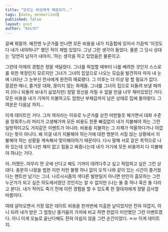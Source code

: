 ```yaml
---
title: "모르는 여성에게 매료되기.."
tags: [date, mesmerized]
published: false
layout: post
author: "Keith"
---
```


글쎄 뭐랄까. 예전엔 누군가를 만나면 모든 비용을 내가 지출함에 있어서 가끔씩 '이것도 다 내가 내야하나?' 했던 적이 제법 있었다. 그냥 그런 생각이 들었다. 물론 그 당시 상대는 '당연히 남자가 내야지..'하는 생각을 하고 있었음은 물론이고.

그런데 어제의 경험은 정말 색달랐다. 그녀를 픽업할 때부터 나를 배려한 것인지 스스로를 위한 복장인지 모르지만 그녀가 그녀의 집앞으로 나오는 모습을 발견하자 마자 내 눈에 나타난 그 눈부신 천사에게 완전히 매료됐다. 그 이후는 더 이상 말 할 필요가 없다. 깔끔한 매너, 즐거운 대화, 끊이지 않는 화제들. 그녀를 그녀의 집으로 되돌려 보낼 때까지 (아니 되돌려 보내기 싫었지만) 정말 정신을 차릴 수 없을 만큼 너무 재미있었던 거다. 모든 비용을 내가 기꺼이 지불하고도 엄청난 부채감까지 남은 상태로 집에 돌아왔다. 그 여운은 다음날 까지...

이게 데이트인 거다. 그저 여자라는 이유로 누군가를 상전 떠받들듯 해가면서 대화 수준을 맞춰주느라 머리가 고생해가며 모든 비용도 한푼 빠짐없이 내가 지불해야 하는 그런 일방적이고도 거지같은 이벤트가 아니라. 비용을 지불하는 그 자체가 억울하다거나 아깝다는 뜻이 아니다. 왜 이걸 내가 지불해야 하는가에 대한 명분이 서질 않는 상황에서 지불해야 하는 상황을 계속해서 맞이해야하기 때문이다. 다시 말해 서로 같은 목적으로 나와 있는데 오직 나만 재미 없고 힘들고 짜증나는데 내가 거기에 모든 비용까지 다 지불해야 하냐는 거다.

아..어쟀든..아무리 먼 곳에 산다고 해도 기꺼이 데려다주고 싶고 픽업하고 싶은 그런 상대다. 충분히 나왔을 법한 이런 저런 불평 하나 없이 오직 나와 같이 있는 시간이 즐거웠다는 멘트만 남기는 그녀. 나르시시즘의 색다른 발현일지 아니면 만인이 흠모하는 그런 누군가가 되고 싶은 의도에서였던 것인지는 알 수 없지만 (나는 둘 중 하나 혹은 둘 다라고 본다). 내가 적어도 죽기 전에 이런 경험을 할 수 있도록 한 절대자에게 정말 감사할 따름이다.

여태 살아오면서 가장 많은 데이트 비용을 한꺼번에 지출한 날이었지만 전혀 아깝지, 아니 되려 내가 받은 그 엄청난 즐거움의 가치에 비교 하면 한없이 미안했던 그런 이벤트였다. 아니 이게 오늘로 끝난다해도 젼혀 아쉽지 않을 그런 순간이었다. ㅆㅂ 이게 데이트지.
